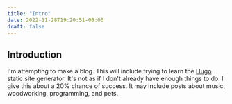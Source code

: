 ```yaml
---
title: "Intro"
date: 2022-11-28T19:20:51-08:00
draft: false
---
```


## Introduction

I'm attempting to make a blog. This will include trying to learn the [Hugo](https://gohugo.io) static site generator. It's not as if I don't already have enough things to do. I give this about a 20% chance of success. It may include posts about music, woodworking, programming, and pets.